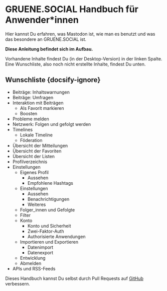 # GRUENE.SOCIAL Handbuch für Anwender*innen

Hier kannst Du erfahren, was Mastodon ist, wie man es benutzt und was das besondere an GRUENE.SOCIAL ist.

**Diese Anleitung befindet sich im Aufbau.**

Vorhandene Inhalte findest Du (in der Desktop-Version) in der linken Spalte. Eine Wunschliste, also noch nicht erstellte Inhalte, findest Du unten.

## Wunschliste {docsify-ignore}

- Beiträge: Inhaltswarnungen
- Beiträge: Umfragen
- Interaktion mit Beiträgen
  - Als Favorit markieren
  - Boosten
- Probleme melden
- Netzwerk: Folgen und gefolgt werden
- Timelines
  - Lokale Timeline
  - Föderation
- Übersicht der Mitteilungen
- Übersicht der Favoriten
- Übersicht der Listen
- Profilverzeichnis
- Einstellungen
  - Eigenes Profil
    - Aussehen
    - Empfohlene Hashtags
  - Einstellungen
    - Aussehen
    - Benachrichtigungen
    - Weiteres
  - Folger_innen und Gefolgte
  - Filter
  - Konto
    - Konto und Sicherheit
    - Zwei-Faktor-Auth
    - Authorisierte Anwendungen
  - Importieren und Exportieren
    - Datenimport
    - Datenexport
  - Entwicklung
  - Abmelden
- APIs und RSS-Feeds

Dieses Handbuch kannst Du selbst durch Pull Requests auf [GitHub](https://github.com/netzbegruenung/handbuch.gruene.social) verbessern.